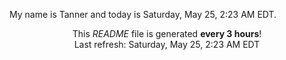 My name is Tanner and today is Saturday, May 25, 2:23 AM EDT.

<p align="center">This <i>README</i> file is generated <b>every 3 hours</b>!</br>Last refresh: Saturday, May 25, 2:23 AM EDT<br /></p>
